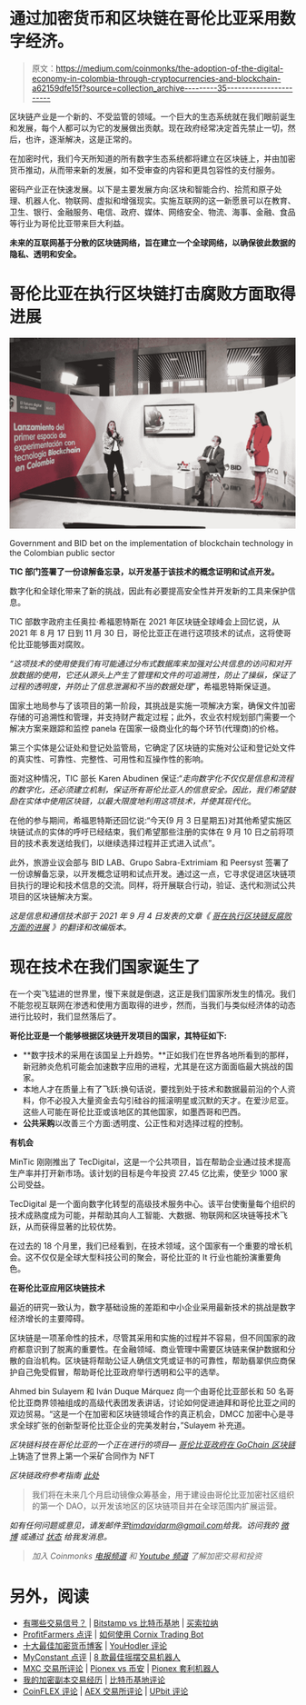 # 通过加密货币和区块链在哥伦比亚采用数字经济。

> 原文：<https://medium.com/coinmonks/the-adoption-of-the-digital-economy-in-colombia-through-cryptocurrencies-and-blockchain-a62159dfe15f?source=collection_archive---------35----------------------->

区块链产业是一个新的、不受监管的领域。一个巨大的生态系统就在我们眼前诞生和发展，每个人都可以为它的发展做出贡献。现在政府经常决定首先禁止一切，然后，也许，逐渐解决，这是正常的。

在加密时代，我们今天所知道的所有数字生态系统都将建立在区块链上，并由加密货币推动，从而带来新的发展，如不受审查的内容和更具包容性的支付服务。

密码产业正在快速发展。以下是主要发展方向:区块和智能合约、拾荒和原子处理、机器人化、物联网、虚拟和增强现实。实施互联网的这一新愿景可以在教育、卫生、银行、金融服务、电信、政府、媒体、网络安全、物流、海事、金融、食品等行业为哥伦比亚带来巨大利益。

**未来的互联网基于分散的区块链网络，旨在建立一个全球网络，以确保彼此数据的隐私、透明和安全。**

# 哥伦比亚在执行区块链打击腐败方面取得进展

![](img/e1fedb9cd1c75af852422d96e21bcc76.png)

Government and BID bet on the implementation of blockchain technology in the Colombian public sector

**TIC 部门签署了一份谅解备忘录，以开发基于该技术的概念证明和试点开发。**

数字化和全球化带来了新的挑战，因此有必要提高安全性并开发新的工具来保护信息。

TIC 部数字政府主任奥拉·希福恩特斯在 2021 年区块链全球峰会上回忆说，从 2021 年 8 月 17 日到 11 月 30 日，哥伦比亚正在进行这项技术的试点，这将使哥伦比亚能够面对腐败。

*“这项技术的使用使我们有可能通过分布式数据库来加强对公共信息的访问和对开放数据的使用，它还从源头上产生了管理和文件的可追溯性，防止了操纵，保证了过程的透明度，并防止了信息泄漏和不当的数据处理*”，希福恩特斯保证道。

国家土地局参与了该项目的第一阶段，其挑战是实施一项解决方案，确保文件加密存储的可追溯性和管理，并支持财产裁定过程；此外，农业农村规划部门需要一个解决方案来跟踪和监控 panela 在国家一级商业化的每个环节(代理商)的价格。

第三个实体是公证处和登记处监管局，它确定了区块链的实施对公证和登记处文件的真实性、可靠性、完整性、可用性和互操作性的影响。

面对这种情况，TIC 部长 Karen Abudinen 保证:“*走向数字化不仅仅是信息和流程的数字化，还必须建立机制，保证所有哥伦比亚人的信息安全。因此，我们希望鼓励在实体中使用区块链，以最大限度地利用这项技术，并使其现代化*。

在他的参与期间，希福恩特斯还回忆说:“今天(9 月 3 日星期五)对其他希望实施区块链试点的实体的呼吁已经结束，我们希望那些注册的实体在 9 月 10 日之前将项目的技术表发送给我们，以继续选择过程并正式进入试点”。

此外，旅游业议会部与 BID LAB、Grupo Sabra-Extrimiam 和 Peersyst 签署了一份谅解备忘录，以开发概念证明和试点开发。通过这一点，它寻求促进区块链项目执行的理论和技术信息的交流。同样，将开展联合行动，验证、迭代和测试公共项目的区块链解决方案。

*这是信息和通信技术部于 2021 年 9 月 4 日发表的文章《* [*哥在执行区块链反腐败方面的进展*](https://mintic.gov.co/portal/inicio/Sala-de-prensa/179873:Colombia-avanza-en-la-implementacion-de-blockchain-para-combatir-la-corrupcion) *》的翻译和改编版本。*

# 现在技术在我们国家诞生了

在一个突飞猛进的世界里，慢下来就是倒退，这正是我们国家所发生的情况。我们不能忽视互联网在渗透和使用方面取得的进步，然而，当我们与类似经济体的动态进行比较时，我们显然落后了。

**哥伦比亚是一个能够根据区块链开发项目的国家，其特征如下:**

*   **数字技术的采用在该国呈上升趋势。**正如我们在世界各地所看到的那样，新冠肺炎危机可能会加速数字应用的进程，尤其是在这方面面临最大挑战的国家。
*   本地人才在质量上有了飞跃:换句话说，要找到处于技术和数据最前沿的个人资料，你不必投入大量资金去勾引硅谷的摇滚明星或沉默的天才。在爱沙尼亚。这些人可能在哥伦比亚或该地区的其他国家，如墨西哥和巴西。
*   **公共采购**以改善三个方面:透明度、公正性和对选择过程的控制。

**有机会**

MinTic 刚刚推出了 TecDigital，这是一个公共项目，旨在帮助企业通过技术提高生产率并打开新市场。该计划的目标是今年投资 27.45 亿比索，使至少 1000 家公司受益。

TecDigital 是一个面向数字化转型的高级技术服务中心。该平台使衡量每个组织的技术成熟度成为可能，并帮助其向人工智能、大数据、物联网和区块链等技术飞跃，从而获得显著的比较优势。

在过去的 18 个月里，我们已经看到，在技术领域，这个国家有一个重要的增长机会。这不仅仅是全球大型科技公司的聚会，哥伦比亚的 It 行业也能扮演重要角色。

**在哥伦比亚应用区块链技术**

最近的研究一致认为，数字基础设施的差距和中小企业采用最新技术的挑战是数字经济增长的主要障碍。

区块链是一项革命性的技术，尽管其采用和实施的过程并不容易，但不同国家的政府都意识到了脱离的重要性。在金融领域、商业管理中需要区块链来保护数据和分散的自治机构。区块链将帮助公证人确信文凭或证书的可靠性，帮助翡翠供应商保护自己免受假冒，帮助哥伦比亚政府举行透明和公平的选举。

Ahmed bin Sulayem 和 Iván Duque Márquez 向一个由哥伦比亚部长和 50 名哥伦比亚商界领袖组成的高级代表团发表讲话，讨论如何促进迪拜和哥伦比亚之间的双边贸易。“这是一个在加密和区块链领域合作的真正机会，DMCC 加密中心是寻求全球扩张的创新型哥伦比亚企业的完美发射台，”Sulayem 补充道。

*区块链科技在哥伦比亚的一个正在进行的项目—* [*哥伦比亚政府在 GoChain 区块链*](/gochain/the-government-of-colombia-mints-worlds-first-mining-contract-as-a-nft-on-the-gochain-blockchain-814e90f46ec) 上铸造了世界上第一个采矿合同作为 NFT

*区块链政府参考指南* [*此处*](https://www.mintic.gov.co/portal/715/articles-160226_Borrador_Guia_de_Referencia_Blockchain.pdf)

> 我们将在未来几个月启动镜像众筹基金，用于建设由哥伦比亚加密社区组织的第一个 DAO，以开发该地区的区块链项目并在全球范围内扩展运营。

*如有任何问题或意见，请发邮件至*[*timdavidarm@gmail.com*](http://mailto:timdavidarm@gmail.com/)*给我。访问我的* [*微博*](https://twitter.com/Cypher_PunkNFT) *或通过* [*状态*](https://join.status.im/g/args?a=0x04108de36bb3c055281bf9dc19c24786de1f649c2da85c5915030a9f80ba706f2357503758d1bfb6c261512b19fa3e8c62fb5e6844441709ae8e08d82f75c4f862&a1=Crowdfund%20$NIEMCOL,%20finance%20web3%20projects%20in%20Colombia&a2=7df68d25-320f-43d8-8cc1-518d0925f919-0x04108de36bb3c055281bf9dc19c24786de1f649c2da85c5915030a9f80ba706f2357503758d1bfb6c261512b19fa3e8c62fb5e6844441709ae8e08d82f75c4f862) *给我发消息。*

> *加入 Coinmonks* [*电报频道*](https://t.me/coincodecap) *和* [*Youtube 频道*](https://www.youtube.com/c/coinmonks/videos) *了解加密交易和投资*

# 另外，阅读

*   [有哪些交易信号？](https://coincodecap.com/trading-signal) | [Bitstamp vs 比特币基地](https://coincodecap.com/bitstamp-coinbase) | [买索拉纳](https://coincodecap.com/buy-solana)
*   [ProfitFarmers 点评](https://coincodecap.com/profitfarmers-review) | [如何使用 Cornix Trading Bot](https://coincodecap.com/cornix-trading-bot)
*   [十大最佳加密货币博客](https://coincodecap.com/best-cryptocurrency-blogs) | [YouHodler 评论](https://coincodecap.com/youhodler-review)
*   [MyConstant 点评](https://coincodecap.com/myconstant-review) | [8 款最佳摇摆交易机器人](https://coincodecap.com/best-swing-trading-bots)
*   [MXC 交易所评论](/coinmonks/mxc-exchange-review-3af0ec1cba8c) | [Pionex vs 币安](https://coincodecap.com/pionex-vs-binance) | [Pionex 套利机器人](https://coincodecap.com/pionex-arbitrage-bot)
*   [我的加密副本交易经历](/coinmonks/my-experience-with-crypto-copy-trading-d6feb2ce3ac5) | [比特币基地评论](/coinmonks/coinbase-review-6ef4e0f56064)
*   [CoinFLEX 评论](https://coincodecap.com/coinflex-review) | [AEX 交易所评论](https://coincodecap.com/aex-exchange-review) | [UPbit 评论](https://coincodecap.com/upbit-review)